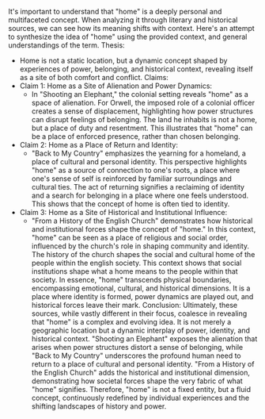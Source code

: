 It's important to understand that "home" is a deeply personal and multifaceted concept. When analyzing it through literary and historical sources, we can see how its meaning shifts with context. Here's an attempt to synthesize the idea of "home" using the provided context, and general understandings of the term.
Thesis:
 * Home is not a static location, but a dynamic concept shaped by experiences of power, belonging, and historical context, revealing itself as a site of both comfort and conflict.
Claims:
 * Claim 1: Home as a Site of Alienation and Power Dynamics:
   * In "Shooting an Elephant," the colonial setting reveals "home" as a space of alienation. For Orwell, the imposed role of a colonial officer creates a sense of displacement, highlighting how power structures can disrupt feelings of belonging. The land he inhabits is not a home, but a place of duty and resentment. This illustrates that "home" can be a place of enforced presence, rather than chosen belonging.
 * Claim 2: Home as a Place of Return and Identity:
   * "Back to My Country" emphasizes the yearning for a homeland, a place of cultural and personal identity. This perspective highlights "home" as a source of connection to one's roots, a place where one's sense of self is reinforced by familiar surroundings and cultural ties. The act of returning signifies a reclaiming of identity and a search for belonging in a place where one feels understood. This shows that the concept of home is often tied to identity.
 * Claim 3: Home as a Site of Historical and Institutional Influence:
   * "From a History of the English Church" demonstrates how historical and institutional forces shape the concept of "home." In this context, "home" can be seen as a place of religious and social order, influenced by the church's role in shaping community and identity. The history of the church shapes the social and cultural home of the people within the english society. This context shows that social institutions shape what a home means to the people within that society.
In essence, "home" transcends physical boundaries, encompassing emotional, cultural, and historical dimensions. It is a place where identity is formed, power dynamics are played out, and historical forces leave their mark.
Conclusion:
Ultimately, these sources, while vastly different in their focus, coalesce in revealing that "home" is a complex and evolving idea. It is not merely a geographic location but a dynamic interplay of power, identity, and historical context. "Shooting an Elephant" exposes the alienation that arises when power structures distort a sense of belonging, while "Back to My Country" underscores the profound human need to return to a place of cultural and personal identity. "From a History of the English Church" adds the historical and institutional dimension, demonstrating how societal forces shape the very fabric of what "home" signifies. Therefore, "home" is not a fixed entity, but a fluid concept, continuously redefined by individual experiences and the shifting landscapes of history and power.
